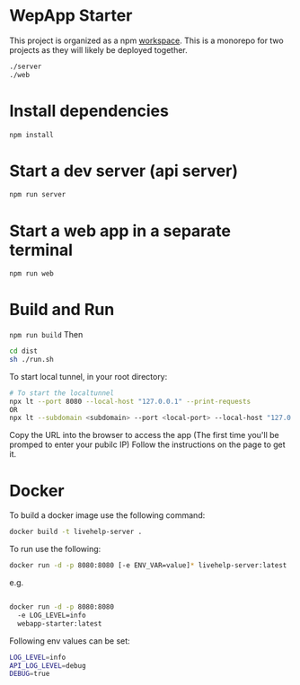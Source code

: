 # WepApp Starter
This project is organized  as a npm [workspace](https://docs.npmjs.com/cli/v7/using-npm/workspaces).
This is a monorepo for two projects as they will likely be deployed together.

```bash
./server
./web
```

# Install dependencies
```bash
npm install
```

# Start a dev server (api server)
```bash
npm run server
```

# Start a web app in a separate terminal
```bash
npm run web
```

# Build and Run
```npm run build```
Then
```bash
cd dist
sh ./run.sh
```

To start local tunnel, in your root directory:

```bash
# To start the localtunnel
npx lt --port 8080 --local-host "127.0.0.1" --print-requests
OR
npx lt --subdomain <subdomain> --port <local-port> --local-host "127.0.0.1" --print-requests
```

Copy the URL into the browser to access the app (The first time you'll be promped to enter your pubilc IP)
Follow the instructions on the page to get it. 

# Docker
To build a docker image use the following command:

```bash
docker build -t livehelp-server .
```

To run use the following:
```bash
docker run -d -p 8080:8080 [-e ENV_VAR=value]* livehelp-server:latest
```

e.g.
```bash

docker run -d -p 8080:8080
  -e LOG_LEVEL=info
  webapp-starter:latest
```

Following env values can be set:
```bash
LOG_LEVEL=info
API_LOG_LEVEL=debug
DEBUG=true
```
